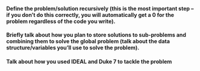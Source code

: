 #### Define the problem/solution recursively (this is the most important step – if you don’t do this correctly, you will automatically get a 0 for the problem regardless of the code you write).

#### Briefly talk about how you plan to store solutions to sub-problems and combining them to solve the global problem (talk about the data structure/variables you’ll use to solve the problem).

#### Talk about how you used IDEAL and Duke 7 to tackle the problem
